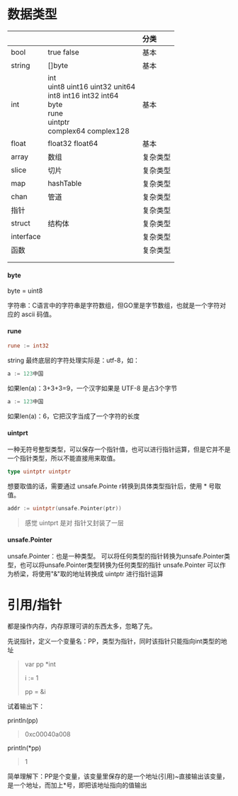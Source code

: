 
# 数据类型



|  |  | 分类 |
| :--- | :--- | :--- |
| bool | true false | 基本 |
| string | []byte | 基本 |
| int | int<br>uint8 uint16 uint32 unit64 <br>int8 int16 int32 int64<br>byte<br>rune<br>uintptr<br>complex64 complex128 | 基本 |
| float | float32 float64 | 基本 |
| array | 数组 | 复杂类型 |
| slice | 切片 | 复杂类型 |
| map | hashTable | 复杂类型 |
| chan | 管道 | 复杂类型 |
| 指针 |  | 复杂类型 |
| struct | 结构体 | 复杂类型 |
| interface |  | 复杂类型 |
| 函数 |  | 复杂类型 |
|  |  |  |
|  |  |  |

#### byte

byte = uint8

字符串：C语言中的字符串是字符数组，但GO里是字节数组，也就是一个字符对应的 ascii 码值。

#### rune

```go
rune := int32
```



string 最终底层的字符处理实际是：utf-8，如：

```go
a := 123中国
```
如果len(a)：3+3+3=9，一个汉字如果是 UTF-8 是占3个字节

```go
a := 123中国
```
如果len(a)：6，它把汉字当成了一个字符的长度


#### uintprt

一种无符号整型类型，可以保存一个指针值，也可以进行指针运算，但是它并不是一个指针类型，所以不能直接用来取值。

```go 
type uintptr uintptr
```

想要取值的话，需要通过 unsafe.Pointe r转换到具体类型指针后，使用 \* 号取值。

```go
addr := uintptr(unsafe.Pointer(ptr)) 
```

>感觉 uintprt 是对 指针又封装了一层

#### unsafe.Pointer

unsafe.Pointer：也是一种类型。
可以将任何类型的指针转换为unsafe.Pointer类型，也可以将unsafe.Pointer类型转换为任何类型的指针
unsafe.Pointer 可以作为桥梁，将使用"&"取的地址转换成 uintptr 进行指针运算










# 引用/指针

都是操作内存，内存原理可讲的东西太多，忽略了先。

先说指针，定义一个变量名：PP，类型为指针，同时该指针只能指向int类型的地址

> var pp \*int
> 
> 
> i := 1
> 
> 
> pp = &i

试着输出下：

println\(pp\)

> 0xc00040a008

println\(\*pp\)

> 1

简单理解下：PP是个变量，该变量里保存的是一个地址\(引用\)~直接输出该变量，是一个地址，而加上\*号，即把该地址指向的值输出
